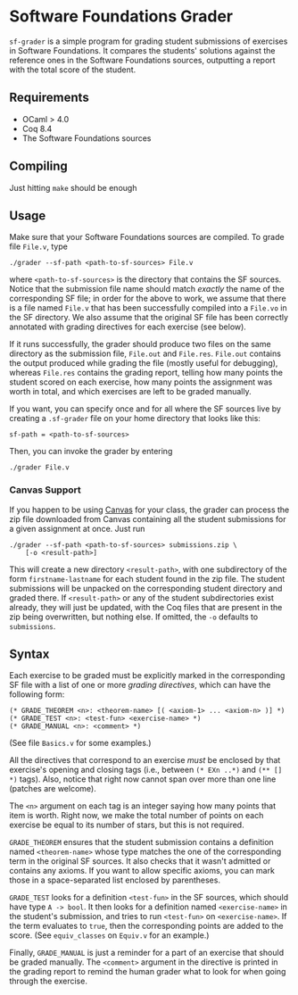 # Software Foundations Grader

`sf-grader` is a simple program for grading student submissions of
exercises in Software Foundations. It compares the students' solutions
against the reference ones in the Software Foundations sources,
outputting a report with the total score of the student.

## Requirements

- OCaml > 4.0
- Coq 8.4
- The Software Foundations sources

## Compiling

Just hitting `make` should be enough

## Usage

Make sure that your Software Foundations sources are compiled. To
grade file `File.v`, type

    ./grader --sf-path <path-to-sf-sources> File.v

where `<path-to-sf-sources>` is the directory that contains the SF
sources. Notice that the submission file name should match *exactly*
the name of the corresponding SF file; in order for the above to work,
we assume that there is a file named `File.v` that has been
successfully compiled into a `File.vo` in the SF directory. We also
assume that the original SF file has been correctly annotated with
grading directives for each exercise (see below).

If it runs successfully, the grader should produce two files on the
same directory as the submission file, `File.out` and
`File.res`. `File.out` contains the output produced while grading the
file (mostly useful for debugging), whereas `File.res` contains the
grading report, telling how many points the student scored on each
exercise, how many points the assignment was worth in total, and which
exercises are left to be graded manually.

If you want, you can specify once and for all where the SF sources
live by creating a `.sf-grader` file on your home directory that looks
like this:

    sf-path = <path-to-sf-sources>

Then, you can invoke the grader by entering

    ./grader File.v

### Canvas Support

If you happen to be using [Canvas][1] for your class, the grader can
process the zip file downloaded from Canvas containing all the
student submissions for a given assignment at once. Just run

    ./grader --sf-path <path-to-sf-sources> submissions.zip \
        [-o <result-path>]

This will create a new directory `<result-path>`, with one
subdirectory of the form `firstname-lastname` for each student found
in the zip file. The student submissions will be unpacked on the
corresponding student directory and graded there. If `<result-path>`
or any of the student subdirectories exist already, they will just be
updated, with the Coq files that are present in the zip being
overwritten, but nothing else. If omitted, the `-o` defaults to
`submissions`.

## Syntax

Each exercise to be graded must be explicitly marked in the
corresponding SF file with a list of one or more _grading
directives_, which can have the following form:

    (* GRADE_THEOREM <n>: <theorem-name> [( <axiom-1> ... <axiom-n> )] *)
    (* GRADE_TEST <n>: <test-fun> <exercise-name> *)
    (* GRADE_MANUAL <n>: <comment> *)

(See file `Basics.v` for some examples.)

All the directives that correspond to an exercise _must_ be enclosed
by that exercise's opening and closing tags (i.e., between `(* EXn
..*)` and `(** [] *)` tags). Also, notice that right now cannot span
over more than one line (patches are welcome).

The `<n>` argument on each tag is an integer saying how many points
that item is worth. Right now, we make the total number of points on
each exercise be equal to its number of stars, but this is not required.

`GRADE_THEOREM` ensures that the student submission contains a
definition named `<theorem-name>` whose type matches the one of the
corresponding term in the original SF sources. It also checks that it
wasn't admitted or contains any axioms. If you want to allow specific
axioms, you can mark those in a space-separated list enclosed by
parentheses.

`GRADE_TEST` looks for a definition `<test-fun>` in the SF sources,
which should have type `A -> bool`. It then looks for a definition
named `<exercise-name>` in the student's submission, and tries to run
`<test-fun>` on `<exercise-name>`. If the term evaluates to `true`,
then the corresponding points are added to the score. (See
`equiv_classes` on `Equiv.v` for an example.)

Finally, `GRADE_MANUAL` is just a reminder for a part of an exercise
that should be graded manually. The `<comment>` argument in the
directive is printed in the grading report to remind the human grader
what to look for when going through the exercise.

  [1]: https://canvas.instructure.com
